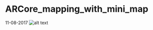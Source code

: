 # ARCore_mapping_with_mini_map

11-08-2017
![alt text](https://github.com/alchemz/ARCore_mapping_with_mini_map/blob/master/coord.png)
